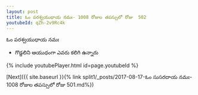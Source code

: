 ```yaml
---
layout: post
title: ఓం పరశ్వయుధాయ నమః- 1008 రోజుల తపస్సులో రోజు  502
youtubeId: qZh-2v9Rc4k
---
```

 
 
 ఓం పరశ్వయుధాయ నమః  
 
 -  గొడ్డలిని ఆయుధంగా ఎవరు కలిగి ఉన్నారు 
 
  
 
  
 
 
 
 
 
 


{% include youtubePlayer.html id=page.youtubeId %}
 
[Next]({{ site.baseurl }}{% link  split1/_posts/2017-08-17-ఓం సుసరదాయ నమః- 1008 రోజుల తపస్సులో రోజు  501.md%})
 
